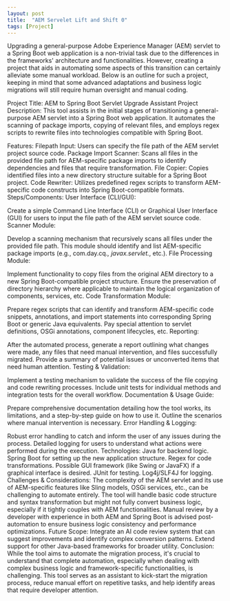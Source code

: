 ```yaml
---
layout: post
title:  "AEM Servelet Lift and Shift 0"
tags: [Project]
---
```


Upgrading a general-purpose Adobe Experience Manager (AEM) servlet to a Spring Boot web application is a non-trivial task due to the differences in the frameworks' architecture and functionalities. However, creating a project that aids in automating some aspects of this transition can certainly alleviate some manual workload. Below is an outline for such a project, keeping in mind that some advanced adaptations and business logic migrations will still require human oversight and manual coding.

Project Title: AEM to Spring Boot Servlet Upgrade Assistant
Project Description:
This tool assists in the initial stages of transitioning a general-purpose AEM servlet into a Spring Boot web application. It automates the scanning of package imports, copying of relevant files, and employs regex scripts to rewrite files into technologies compatible with Spring Boot.

Features:
Filepath Input: Users can specify the file path of the AEM servlet project source code.
Package Import Scanner: Scans all files in the provided file path for AEM-specific package imports to identify dependencies and files that require transformation.
File Copier: Copies identified files into a new directory structure suitable for a Spring Boot project.
Code Rewriter: Utilizes predefined regex scripts to transform AEM-specific code constructs into Spring Boot-compatible formats.
Steps/Components:
User Interface (CLI/GUI):

Create a simple Command Line Interface (CLI) or Graphical User Interface (GUI) for users to input the file path of the AEM servlet source code.
Scanner Module:

Develop a scanning mechanism that recursively scans all files under the provided file path.
This module should identify and list AEM-specific package imports (e.g., com.day.cq.*, javax.servlet.*, etc.).
File Processing Module:

Implement functionality to copy files from the original AEM directory to a new Spring Boot-compatible project structure.
Ensure the preservation of directory hierarchy where applicable to maintain the logical organization of components, services, etc.
Code Transformation Module:

Prepare regex scripts that can identify and transform AEM-specific code snippets, annotations, and import statements into corresponding Spring Boot or generic Java equivalents.
Pay special attention to servlet definitions, OSGi annotations, component lifecycles, etc.
Reporting:

After the automated process, generate a report outlining what changes were made, any files that need manual intervention, and files successfully migrated.
Provide a summary of potential issues or unconverted items that need human attention.
Testing & Validation:

Implement a testing mechanism to validate the success of the file copying and code rewriting processes.
Include unit tests for individual methods and integration tests for the overall workflow.
Documentation & Usage Guide:

Prepare comprehensive documentation detailing how the tool works, its limitations, and a step-by-step guide on how to use it.
Outline the scenarios where manual intervention is necessary.
Error Handling & Logging:

Robust error handling to catch and inform the user of any issues during the process.
Detailed logging for users to understand what actions were performed during the execution.
Technologies:
Java for backend logic.
Spring Boot for setting up the new application structure.
Regex for code transformations.
Possible GUI framework (like Swing or JavaFX) if a graphical interface is desired.
JUnit for testing.
Log4j/SLF4J for logging.
Challenges & Considerations:
The complexity of the AEM servlet and its use of AEM-specific features like Sling models, OSGi services, etc., can be challenging to automate entirely.
The tool will handle basic code structure and syntax transformation but might not fully convert business logic, especially if it tightly couples with AEM functionalities.
Manual review by a developer with experience in both AEM and Spring Boot is advised post-automation to ensure business logic consistency and performance optimizations.
Future Scope:
Integrate an AI code review system that can suggest improvements and identify complex conversion patterns.
Extend support for other Java-based frameworks for broader utility.
Conclusion:
While the tool aims to automate the migration process, it's crucial to understand that complete automation, especially when dealing with complex business logic and framework-specific functionalities, is challenging. This tool serves as an assistant to kick-start the migration process, reduce manual effort on repetitive tasks, and help identify areas that require developer attention.